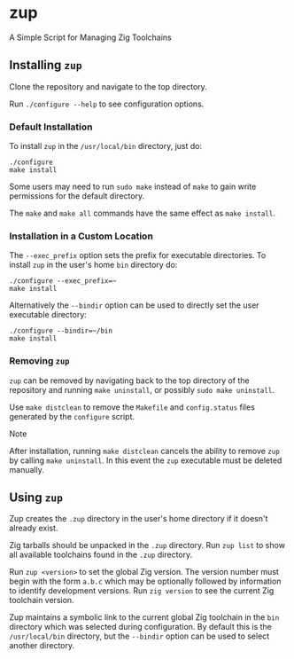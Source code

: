 # zup
A Simple Script for Managing Zig Toolchains

## Installing `zup`
Clone the repository and navigate to the top directory.

Run `./configure --help` to see configuration options.

### Default Installation
To install `zup` in the `/usr/local/bin` directory, just do:

```none
./configure
make install
```

Some users may need to run `sudo make` instead of `make` to gain write permissions for the default directory.

The `make` and `make all` commands have the same effect as `make install`.

### Installation in a Custom Location
The `--exec_prefix` option sets the prefix for executable directories. To install `zup` in the user's home `bin` directory do:

```none
./configure --exec_prefix=~
make install
```

Alternatively the `--bindir` option can be used to directly set the user executable directory:

```none
./configure --bindir=~/bin
make install
```

### Removing `zup`
`zup` can be removed by navigating back to the top directory of the repository and running `make uninstall`, or possibly `sudo make uninstall`.

Use `make distclean` to remove the `Makefile` and `config.status` files generated by the `configure` script.

> [!NOTE]
> After installation, running `make distclean` cancels the ability to remove `zup` by calling `make uninstall`. In this event the `zup` executable must be deleted manually.

## Using `zup`
Zup creates the `.zup` directory in the user's home directory if it doesn't already exist.

Zig tarballs should be unpacked in the `.zup` directory. Run `zup list` to show all available toolchains found in the `.zup` directory.

Run `zup <version>` to set the global Zig version. The version number must begin with the form `a.b.c` which may be optionally followed by information to identify development versions. Run `zig version` to see the current Zig toolchain version.

Zup maintains a symbolic link to the current global Zig toolchain in the `bin` directory which was selected during configuration. By default this is the `/usr/local/bin` directory, but the `--bindir` option can be used to select another directory.
